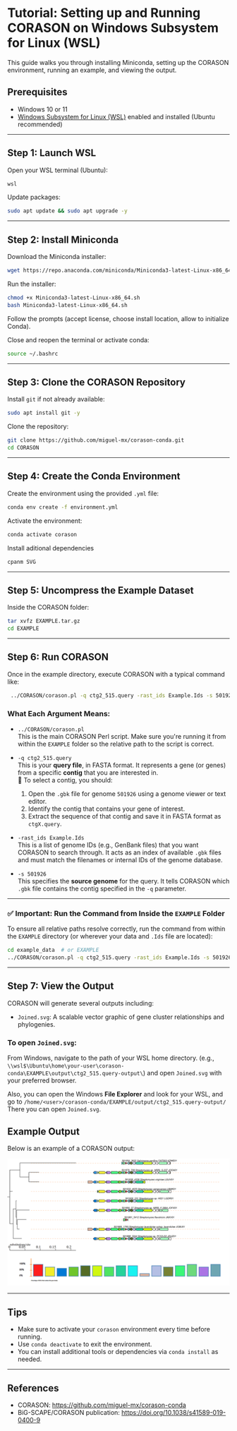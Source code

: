 # Tutorial: Setting up and Running CORASON on Windows Subsystem for Linux (WSL)

This guide walks you through installing Miniconda, setting up the CORASON environment, running an example, and viewing the output.

## Prerequisites

- Windows 10 or 11
- [Windows Subsystem for Linux (WSL)](https://learn.microsoft.com/en-us/windows/wsl/) enabled and installed (Ubuntu recommended)

---

## Step 1: Launch WSL

Open your WSL terminal (Ubuntu):

```bash
wsl
```

Update packages:

```bash
sudo apt update && sudo apt upgrade -y
```

---

## Step 2: Install Miniconda

Download the Miniconda installer:

```bash
wget https://repo.anaconda.com/miniconda/Miniconda3-latest-Linux-x86_64.sh
```

Run the installer:

```bash
chmod +x Miniconda3-latest-Linux-x86_64.sh
bash Miniconda3-latest-Linux-x86_64.sh
```

Follow the prompts (accept license, choose install location, allow to initialize Conda).

Close and reopen the terminal or activate conda:

```bash
source ~/.bashrc
```

---

## Step 3: Clone the CORASON Repository

Install `git` if not already available:

```bash
sudo apt install git -y
```

Clone the repository:

```bash
git clone https://github.com/miguel-mx/corason-conda.git
cd CORASON
```

---

## Step 4: Create the Conda Environment

Create the environment using the provided `.yml` file:

```bash
conda env create -f environment.yml
```

Activate the environment:

```bash
conda activate corason
```

Install aditional dependencies
```bash
cpanm SVG
```
---

## Step 5: Uncompress the Example Dataset

Inside the CORASON folder:

```bash
tar xvfz EXAMPLE.tar.gz
cd EXAMPLE
```

---

## Step 6: Run CORASON

Once in the example directory, execute CORASON with a typical command like:

```bash
 ../CORASON/corason.pl -q ctg2_515.query -rast_ids Example.Ids -s 501926

```

### What Each Argument Means:

- `../CORASON/corason.pl`  
  This is the main CORASON Perl script. Make sure you're running it from within the `EXAMPLE` folder so the relative path to the script is correct.

- `-q ctg2_515.query`  
  This is your **query file**, in FASTA format. It represents a gene (or genes) from a specific **contig** that you are interested in.  
  🧬 To select a contig, you should:
  1. Open the `.gbk` file for genome `501926` using a genome viewer or text editor.
  2. Identify the contig that contains your gene of interest.
  3. Extract the sequence of that contig and save it in FASTA format as `ctgX.query`.

- `-rast_ids Example.Ids`  
  This is a list of genome IDs (e.g., GenBank files) that you want CORASON to search through. It acts as an index of available `.gbk` files and must match the filenames or internal IDs of the genome database.

- `-s 501926`  
  This specifies the **source genome** for the query. It tells CORASON which `.gbk` file contains the contig specified in the `-q` parameter.

---

### ✅ Important: Run the Command from Inside the `EXAMPLE` Folder

To ensure all relative paths resolve correctly, run the command from within the `EXAMPLE` directory (or wherever your data and `.Ids` file are located):

```bash
cd example_data  # or EXAMPLE
../CORASON/corason.pl -q ctg2_515.query -rast_ids Example.Ids -s 501926
```

---

## Step 7: View the Output

CORASON will generate several outputs including:

- `Joined.svg`: A scalable vector graphic of gene cluster relationships and phylogenies.

### To open `Joined.svg`:

From Windows, navigate to the path of your WSL home directory.
(e.g., `\\wsl$\Ubuntu\home\your-user\corason-conda\EXAMPLE\output\ctg2_515.query-output\`) 
and open `Joined.svg` with your preferred browser.

Also, you can open the Windows **File Explorer** and look for your WSL, and go to 
`/home/<user>/corason-conda/EXAMPLE/output/ctg2_515.query-output/` 
There you can open `Joined.svg`. 

## Example Output

Below is an example of a CORASON output:

![CORASON output preview](Joined.png)


---

## Tips

- Make sure to activate your `corason` environment every time before running.
- Use `conda deactivate` to exit the environment.
- You can install additional tools or dependencies via `conda install` as needed.

---

## References

- CORASON: https://github.com/miguel-mx/corason-conda
- BiG-SCAPE/CORASON publication: https://doi.org/10.1038/s41589-019-0400-9
